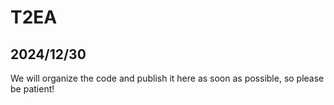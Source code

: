 # T2EA

## 2024/12/30
We will organize the code and publish it here as soon as possible, so please be patient!
